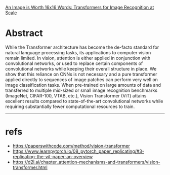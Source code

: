 [An Image is Worth 16x16 Words: Transformers for Image Recognition at Scale](https://arxiv.org/abs/2010.11929)

# Abstract
While the Transformer architecture has become the de-facto standard for natural language processing tasks, its applications to computer vision remain limited. In vision, attention is either applied in conjunction with convolutional networks, or used to replace certain components of convolutional networks while keeping their overall structure in place. We show that this reliance on CNNs is not necessary and a pure transformer applied directly to sequences of image patches can perform very well on image classification tasks. When pre-trained on large amounts of data and transferred to multiple mid-sized or small image recognition benchmarks (ImageNet, CIFAR-100, VTAB, etc.), Vision Transformer (ViT) attains excellent results compared to state-of-the-art convolutional networks while requiring substantially fewer computational resources to train.

---

# refs
- https://paperswithcode.com/method/vision-transformer
- https://www.learnpytorch.io/08_pytorch_paper_replicating/#3-replicating-the-vit-paper-an-overview
- https://d2l.ai/chapter_attention-mechanisms-and-transformers/vision-transformer.html

